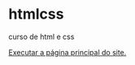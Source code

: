 # htmlcss
 curso de html e css

<a href="https://gustavomartinslima.github.io/htmlcss/">Executar a página principal do site.</a >